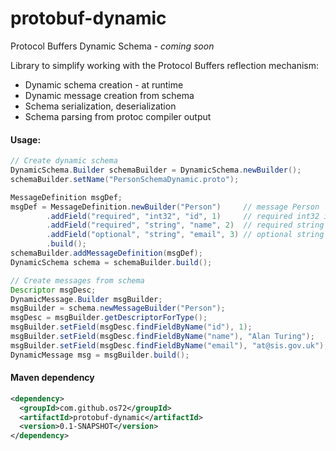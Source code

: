 protobuf-dynamic
================

Protocol Buffers Dynamic Schema - *coming soon*

Library to simplify working with the Protocol Buffers reflection mechanism:
* Dynamic schema creation - at runtime
* Dynamic message creation from schema
* Schema serialization, deserialization
* Schema parsing from protoc compiler output

#### Usage:
```java
// Create dynamic schema
DynamicSchema.Builder schemaBuilder = DynamicSchema.newBuilder();
schemaBuilder.setName("PersonSchemaDynamic.proto");

MessageDefinition msgDef;
msgDef = MessageDefinition.newBuilder("Person")		// message Person
		.addField("required", "int32", "id", 1)		// required int32 id = 1
		.addField("required", "string", "name", 2)	// required string name = 2
		.addField("optional", "string", "email", 3)	// optional string email = 3
		.build();
schemaBuilder.addMessageDefinition(msgDef);
DynamicSchema schema = schemaBuilder.build();

// Create messages from schema
Descriptor msgDesc;
DynamicMessage.Builder msgBuilder;
msgBuilder = schema.newMessageBuilder("Person");
msgDesc = msgBuilder.getDescriptorForType();
msgBuilder.setField(msgDesc.findFieldByName("id"), 1);
msgBuilder.setField(msgDesc.findFieldByName("name"), "Alan Turing");
msgBuilder.setField(msgDesc.findFieldByName("email"), "at@sis.gov.uk");
DynamicMessage msg = msgBuilder.build();
```

#### Maven dependency
```xml
<dependency>
  <groupId>com.github.os72</groupId>
  <artifactId>protobuf-dynamic</artifactId>
  <version>0.1-SNAPSHOT</version>
</dependency>
```
